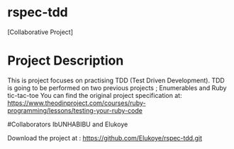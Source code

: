 # rspec-tdd 

[Collaborative Project]

# Project Description
This is project focuses on practising  TDD (Test Driven Development).
TDD is going to be performed on two previous projects ; Enumerables and Ruby tic-tac-toe
You can find the original project specification at: https://www.theodinproject.com/courses/ruby-programming/lessons/testing-your-ruby-code

#Collaborators
IbUNHABIBU and Elukoye 

Download the project at :
https://github.com/Elukoye/rspec-tdd.git